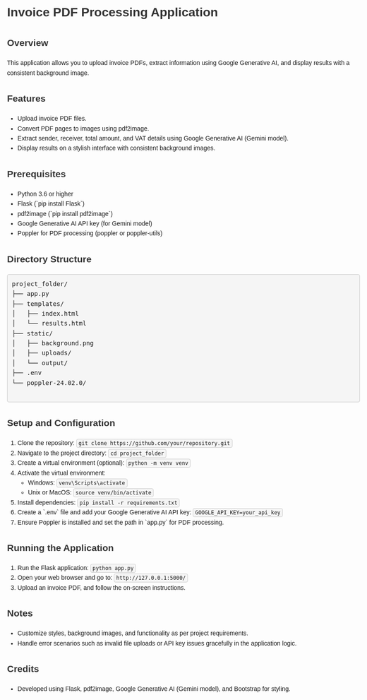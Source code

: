 <html lang="en">
<head>
  <meta charset="utf-8">
  <title>Invoice PDF Processing Application</title>
  <style>
    body {
      font-family: Arial, sans-serif;
      line-height: 1.6;
      padding: 20px;
      max-width: 800px;
      margin: 0 auto;
    }
    h1, h2, h3 {
      color: #333;
    }
    code {
      background-color: #f5f5f5;
      padding: 2px 4px;
      border: 1px solid #ccc;
      border-radius: 4px;
      font-family: Consolas, monospace;
    }
    pre {
      background-color: #f5f5f5;
      padding: 10px;
      border: 1px solid #ccc;
      border-radius: 4px;
      overflow-x: auto;
    }
    .section {
      margin-bottom: 30px;
    }
  </style>
</head>
<body>
  <h1>Invoice PDF Processing Application</h1>

  <div class="section">
    <h2>Overview</h2>
    <p>This application allows you to upload invoice PDFs, extract information using Google Generative AI, and display results with a consistent background image.</p>
  </div>

  <div class="section">
    <h2>Features</h2>
    <ul>
      <li>Upload invoice PDF files.</li>
      <li>Convert PDF pages to images using pdf2image.</li>
      <li>Extract sender, receiver, total amount, and VAT details using Google Generative AI (Gemini model).</li>
      <li>Display results on a stylish interface with consistent background images.</li>
    </ul>
  </div>

  <div class="section">
    <h2>Prerequisites</h2>
    <ul>
      <li>Python 3.6 or higher</li>
      <li>Flask (`pip install Flask`)</li>
      <li>pdf2image (`pip install pdf2image`)</li>
      <li>Google Generative AI API key (for Gemini model)</li>
      <li>Poppler for PDF processing (poppler or poppler-utils)</li>
    </ul>
  </div>

  <div class="section">
    <h2>Directory Structure</h2>
    <pre>
project_folder/
├── app.py
├── templates/
│   ├── index.html
│   └── results.html
├── static/
│   ├── background.png
│   ├── uploads/
│   └── output/
├── .env
└── poppler-24.02.0/
    </pre>
  </div>

  <div class="section">
    <h2>Setup and Configuration</h2>
    <ol>
      <li>Clone the repository: <code>git clone https://github.com/your/repository.git</code></li>
      <li>Navigate to the project directory: <code>cd project_folder</code></li>
      <li>Create a virtual environment (optional): <code>python -m venv venv</code></li>
      <li>Activate the virtual environment:
        <ul>
          <li>Windows: <code>venv\Scripts\activate</code></li>
          <li>Unix or MacOS: <code>source venv/bin/activate</code></li>
        </ul>
      </li>
      <li>Install dependencies: <code>pip install -r requirements.txt</code></li>
      <li>Create a `.env` file and add your Google Generative AI API key: <code>GOOGLE_API_KEY=your_api_key</code></li>
      <li>Ensure Poppler is installed and set the path in `app.py` for PDF processing.</li>
    </ol>
  </div>

  <div class="section">
    <h2>Running the Application</h2>
    <ol>
      <li>Run the Flask application: <code>python app.py</code></li>
      <li>Open your web browser and go to: <code>http://127.0.0.1:5000/</code></li>
      <li>Upload an invoice PDF, and follow the on-screen instructions.</li>
    </ol>
  </div>

  <div class="section">
    <h2>Notes</h2>
    <ul>
      <li>Customize styles, background images, and functionality as per project requirements.</li>
      <li>Handle error scenarios such as invalid file uploads or API key issues gracefully in the application logic.</li>
    </ul>
  </div>

  <div class="section">
    <h2>Credits</h2>
    <ul>
      <li>Developed using Flask, pdf2image, Google Generative AI (Gemini model), and Bootstrap for styling.</li>
    </ul>
  </div>
</body>
</html>
